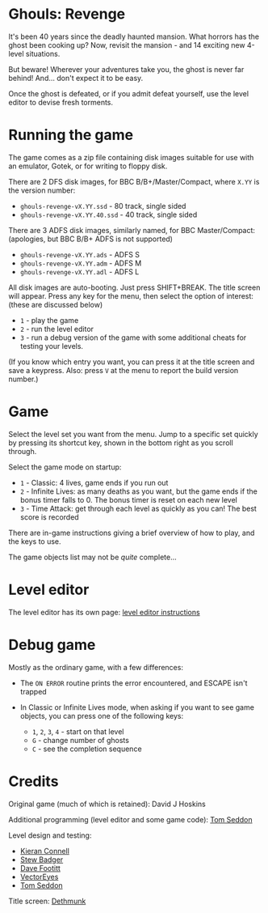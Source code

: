 # Ghouls: Revenge

It's been 40 years since the deadly haunted mansion. What horrors has
the ghost been cooking up? Now, revisit the mansion - and 14 exciting
new 4-level situations.

But beware! Wherever your adventures take you, the ghost is never far
behind! And... don't expect it to be easy.

Once the ghost is defeated, or if you admit defeat yourself, use the
level editor to devise fresh torments.

# Running the game

The game comes as a zip file containing disk images suitable for use
with an emulator, Gotek, or for writing to floppy disk.

There are 2 DFS disk images, for BBC B/B+/Master/Compact, where `X.YY`
is the version number:

- `ghouls-revenge-vX.YY.ssd` - 80 track, single sided
- `ghouls-revenge-vX.YY.40.ssd` - 40 track, single sided

There are 3 ADFS disk images, similarly named, for BBC Master/Compact:
(apologies, but BBC B/B+ ADFS is not supported)

- `ghouls-revenge-vX.YY.ads` - ADFS S
- `ghouls-revenge-vX.YY.adm` - ADFS M
- `ghouls-revenge-vX.YY.adl` - ADFS L

All disk images are auto-booting. Just press SHIFT+BREAK. The title
screen will appear. Press any key for the menu, then select the option
of interest: (these are discussed below)

- `1` - play the game
- `2` - run the level editor
- `3` - run a debug version of the game with some additional cheats
  for testing your levels.
  
(If you know which entry you want, you can press it at the title
screen and save a keypress. Also: press `V` at the menu to report the
build version number.)

# Game

Select the level set you want from the menu. Jump to a specific set
quickly by pressing its shortcut key, shown in the bottom right as you
scroll through.

Select the game mode on startup:

- `1` - Classic: 4 lives, game ends if you run out
- `2` - Infinite Lives: as many deaths as you want, but the game
  ends if the bonus timer falls to 0. The bonus timer is reset on each
  new level
- `3` - Time Attack: get through each level as quickly as you can!
  The best score is recorded

There are in-game instructions giving a brief overview of how to play,
and the keys to use.

The game objects list may not be _quite_ complete...

# Level editor

The level editor has its own page: [level editor instructions](./ghouls-revenge-level-editor.md)

# Debug game

Mostly as the ordinary game, with a few differences:

- The `ON ERROR` routine prints the error encountered, and ESCAPE
  isn't trapped
- In Classic or Infinite Lives mode, when asking if you want to see
  game objects, you can press one of the following keys:
  
  - `1`, `2`, `3`, `4` - start on that level
  - `G` - change number of ghosts
  - `C` - see the completion sequence

# Credits

Original game (much of which is retained): David J Hoskins

Additional programming (level editor and some game code): [Tom
Seddon](https://www.stardot.org.uk/forums/memberlist.php?mode=viewprofile&u=454)

Level design and testing:

- [Kieran Connell](https://www.stardot.org.uk/forums/memberlist.php?mode=viewprofile&u=10431)
- [Stew Badger](https://www.stardot.org.uk/forums/memberlist.php?mode=viewprofile&u=9784)
- [Dave Footitt](https://www.stardot.org.uk/forums/memberlist.php?mode=viewprofile&u=605)
- [VectorEyes](https://www.stardot.org.uk/forums/memberlist.php?mode=viewprofile&u=11399)
- [Tom Seddon](https://www.stardot.org.uk/forums/memberlist.php?mode=viewprofile&u=454)

Title screen: [Dethmunk](https://www.stardot.org.uk/forums/memberlist.php?mode=viewprofile&u=10689)

